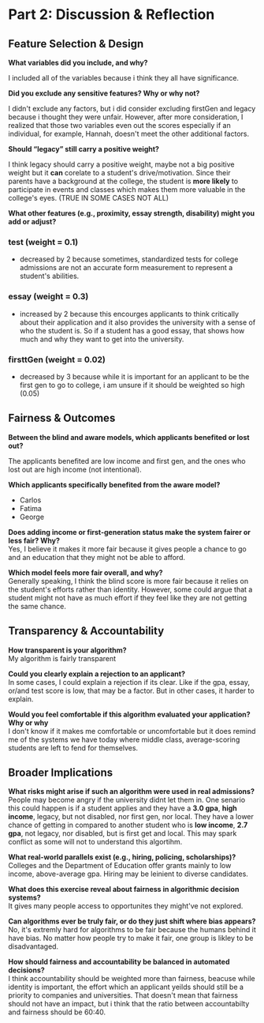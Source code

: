 # Part 2: Discussion & Reflection




## **Feature Selection & Design**

**What variables did you include, and why?**   

I included all of the variables because i think they all have significance.  

**Did you exclude any sensitive features? Why or why not?**   

I didn't exclude any factors, but i did consider excluding firstGen and legacy because i thought they were unfair. However, after more consideration, I realized that those two variables even out the scores especially if an individual, for example, Hannah, doesn't meet the other additional factors. 

**Should “legacy” still carry a positive weight?**  

I think legacy should carry a positive weight, maybe not a big positive weight but it **can** corelate to a student's drive/motivation. Since their parents have a background at the college, the student is **more likely** to participate in events and classes which makes them more valuable in the college's eyes. (TRUE IN SOME CASES NOT ALL)
  


**What other features (e.g., proximity, essay strength, disability) might you add or adjust?**

### **test** (weight = 0.1)
  - decreased by 2 because sometimes, standardized tests for college admissions are not an accurate form measurement to represent a student's abilities.
### **essay** (weight = 0.3)
  - increased by 2 because this encourges applicants to think critically about their application and it also provides the university with a sense of who the student is. So if a student has a good essay, that shows how much and why they want to get into the university.
### **firsttGen** (weight = 0.02)
  - decreased by 3 because while it is important for an applicant to be the first gen to go to college, i am unsure if it should be weighted so high (0.05)


## **Fairness & Outcomes**

**Between the blind and aware models, which applicants benefited or lost out?**  

The applicants benefited are low income and first gen, and the ones who lost out are high income (not intentional).

**Which applicants specifically benefited from the aware model?**

- Carlos 
- Fatima 
- George  


**Does adding income or first-generation status make the system fairer or less fair? Why?**  
Yes, I believe it makes it more fair because it gives people a chance to go and an education that they might not be able to afford.

**Which model feels more fair overall, and why?**  
Generally speaking, I think the blind score is more fair because it relies on the student's efforts rather than identity. However, some could argue that a student might not have as much effort if they feel like they are not getting the same chance. 


## Transparency & Accountability

**How transparent is your algorithm?**  
My algorithm is fairly transparent  

**Could you clearly explain a rejection to an applicant?**  
In some cases, I could explain a rejection if its clear. Like if the gpa, essay, or/and test score is low, that may be a factor. But in other cases, it harder to explain.

**Would you feel comfortable if this algorithm evaluated your application? Why or why**  
I don't know if it makes me comfortable or uncomfortable but it does remind me of the systems we have today where middle class, average-scoring students are left to fend for themselves.


## Broader Implications

**What risks might arise if such an algorithm were used in real admissions?**  
People may become angry if the university didnt let them in. One senario this could happen is if a student applies and they have a **3.0 gpa**, **high income**, legacy, but not disabled, nor first gen, nor local. They have a lower chance of getting in compared to another student who is **low income**, **2.7 gpa**, not legacy, nor disabled, but is first get and local. This may spark conflict as some will not to understand this algortihm.  

**What real-world parallels exist (e.g., hiring, policing, scholarships)?**  
Colleges and the Department of Education offer grants mainly to low income, above-average gpa. Hiring may be leinient to diverse candidates.  

**What does this exercise reveal about fairness in algorithmic decision systems?**  
It gives many people access to opportunites they might've not explored.


**Can algorithms ever be truly fair, or do they just shift where bias appears?**  
No, it's extremly hard for algorithms to be fair because the humans behind it have bias. No matter how people try to make it fair, one group is likley to be disadvantaged. 

**How should fairness and accountability be balanced in automated decisions?**  
I think accountability should be weighted more than fairness, beacuse while identity is important, the effort which an applicant yeilds should still be a priority to companies and universities. That doesn't mean that fairness should not have an impact, but i think that the ratio between accountabilty and fairness should be 60:40.









